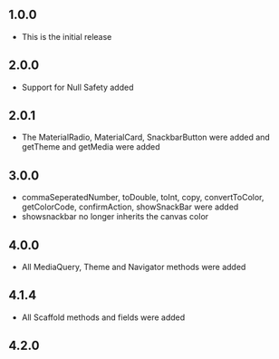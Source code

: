 ## 1.0.0

* This is the initial release

## 2.0.0

* Support for Null Safety added

## 2.0.1

* The MaterialRadio, MaterialCard, SnackbarButton were added and getTheme and getMedia were added

## 3.0.0
 
 * commaSeperatedNumber, toDouble, toInt, copy, convertToColor, getColorCode, confirmAction, showSnackBar were added
 * showsnackbar no longer inherits the canvas color

## 4.0.0
 
 * All MediaQuery, Theme and Navigator methods were added 


## 4.1.4
 
 * All Scaffold methods and fields were added

## 4.2.0